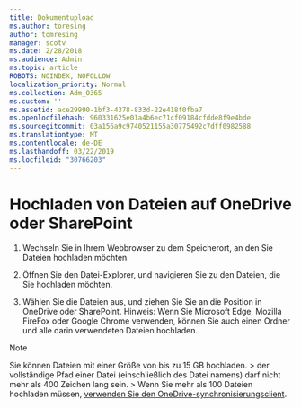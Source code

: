 ```yaml
---
title: Dokumentupload
ms.author: toresing
author: tomresing
manager: scotv
ms.date: 2/28/2018
ms.audience: Admin
ms.topic: article
ROBOTS: NOINDEX, NOFOLLOW
localization_priority: Normal
ms.collection: Adm_O365
ms.custom: ''
ms.assetid: ace29990-1bf3-4378-833d-22e418f0fba7
ms.openlocfilehash: 960331625e01a4b6ec71cf09184cfdde8f9e4bde
ms.sourcegitcommit: 03a156a9c9740521155a30775492c7dff0982588
ms.translationtype: MT
ms.contentlocale: de-DE
ms.lasthandoff: 03/22/2019
ms.locfileid: "30766203"
---
```

# <a name="upload-files-to-onedrive-or-sharepoint"></a>Hochladen von Dateien auf OneDrive oder SharePoint

1. Wechseln Sie in Ihrem Webbrowser zu dem Speicherort, an den Sie Dateien hochladen möchten.
    
2. Öffnen Sie den Datei-Explorer, und navigieren Sie zu den Dateien, die Sie hochladen möchten.
    
3. Wählen Sie die Dateien aus, und ziehen Sie Sie an die Position in OneDrive oder SharePoint. Hinweis: Wenn Sie Microsoft Edge, Mozilla FireFox oder Google Chrome verwenden, können Sie auch einen Ordner und alle darin verwendeten Dateien hochladen.
    
> [!NOTE]
>  Sie können Dateien mit einer Größe von bis zu 15 GB hochladen. > der vollständige Pfad einer Datei (einschließlich des Datei namens) darf nicht mehr als 400 Zeichen lang sein. > Wenn Sie mehr als 100 Dateien hochladen müssen, [verwenden Sie den OneDrive-synchronisierungsclient](https://go.microsoft.com/fwlink/?linkid=866427). 
  

